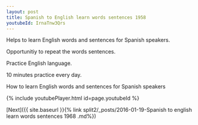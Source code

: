 ```yaml
---
layout: post
title: Spanish to English learn words sentences 1958 
youtubeId: IrnaTnw3Qrs
---
```

 
 
Helps to learn English words and sentences for Spanish speakers.

Opportunitiy to repeat the words sentences. 

Practice English language. 
 
10 minutes practice every day. 
 
How to learn English words and sentences for Spanish speakers 
 
{% include youtubePlayer.html id=page.youtubeId %}
 
 
[Next]({{ site.baseurl }}{% link  split2/_posts/2016-01-19-Spanish to english learn words sentences 1968 .md%})
 
